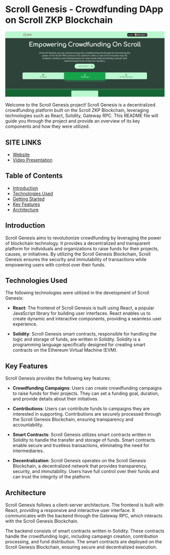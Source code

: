 # Scroll Genesis - Crowdfunding DApp on Scroll ZKP Blockchain

![Alt text](/src/assets/homepage.png "Scroll Genesis")

Welcome to the Scroll Genesis project! Scroll Genesis is a decentralized crowdfunding platform built on the Scroll ZKP Blockchain, leveraging technologies such as React, Solidity, Gateway RPC. This README file will guide you through the project and provide an overview of its key components and how they were utilized.

## SITE LINKS
- [Website](https://scrollgenesis.netlify.app/)
- [Video Presentation](https://youtu.be/PdZ2EW0R4YQ)

## Table of Contents
- [Introduction](#introduction)
- [Technologies Used](#technologies-used)
- [Getting Started](#getting-started)
- [Key Features](#key-features)
- [Architecture](#architecture)

## Introduction
Scroll Genesis aims to revolutionize crowdfunding by leveraging the power of blockchain technology. It provides a decentralized and transparent platform for individuals and organizations to raise funds for their projects, causes, or initiatives. By utilizing the Scroll Genesis Blockchain, Scroll Genesis ensures the security and immutability of transactions while empowering users with control over their funds.

## Technologies Used
The following technologies were utilized in the development of Scroll Genesis:

- **React**: The frontend of Scroll Genesis is built using React, a popular JavaScript library for building user interfaces. React enables us to create dynamic and interactive components, providing a seamless user experience.

- **Solidity**: Scroll Genesis smart contracts, responsible for handling the logic and storage of funds, are written in Solidity. Solidity is a programming language specifically designed for creating smart contracts on the Ethereum Virtual Machine (EVM).

## Key Features
Scroll Genesis provides the following key features:

- **Crowdfunding Campaigns**: Users can create crowdfunding campaigns to raise funds for their projects. They can set a funding goal, duration, and provide details about their initiatives.

- **Contributions**: Users can contribute funds to campaigns they are interested in supporting. Contributions are securely processed through the Scroll Genesis Blockchain, ensuring transparency and accountability.

- **Smart Contracts**: Scroll Genesis utilizes smart contracts written in Solidity to handle the transfer and storage of funds. Smart contracts enable secure and trustless transactions, eliminating the need for intermediaries.

- **Decentralization**: Scroll Genesis operates on the Scroll Genesis Blockchain, a decentralized network that provides transparency, security, and immutability. Users have full control over their funds and can trust the integrity of the platform.

## Architecture
Scroll Genesis follows a client-server architecture. The frontend is built with React, providing a responsive and interactive user interface. It communicates with the backend through the Gateway RPC, which interacts with the Scroll Genesis Blockchain.

The backend consists of smart contracts written in Solidity. These contracts handle the crowdfunding logic, including campaign creation, contribution processing, and fund distribution. The smart contracts are deployed on the Scroll Genesis Blockchain, ensuring secure and decentralized execution.